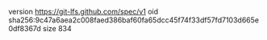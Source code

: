 version https://git-lfs.github.com/spec/v1
oid sha256:9c47a6aea2c008faed386baf60fa65dcc45f74f33df57fd7103d665e0df8367d
size 834
